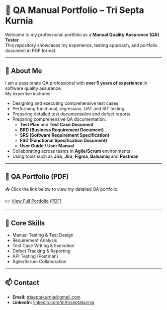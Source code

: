 # 🌟 QA Manual Portfolio – Tri Septa Kurnia

Welcome to my professional portfolio as a **Manual Quality Assurance (QA) Tester**.  
This repository showcases my experience, testing approach, and portfolio document in PDF format.

---

## 🧩 About Me
I am a passionate QA professional with **over 5 years of experience** in software quality assurance.  
My expertise includes:

- Designing and executing comprehensive test cases  
- Performing functional, regression, UAT and SIT testing  
- Preparing detailed test documentation and defect reports
- Preparing comprehensive QA documentation:  
  - **Test Plan** and **Test Case Document**  
  - **BRD (Business Requirement Document)**  
  - **SRS (Software Requirement Specification)**  
  - **FSD (Functional Specification Document)**  
  - **User Guide / User Manual** 
- Collaborating across teams in **Agile/Scrum** environments  
- Using tools such as **Jira**, **Jira**, **Figma**, **Balsamiq** and **Postman**  

---

## 📄 QA Portfolio (PDF)
📥 Click the link below to view my detailed QA portfolio:

👉 [View Full Portfolio (PDF)](./Tri-Septa-Kurnia-Portofolio.pdf)

---

## 💼 Core Skills
- Manual Testing & Test Design  
- Requirement Analysis  
- Test Case Writing & Execution  
- Defect Tracking & Reporting  
- API Testing (Postman)  
- Agile/Scrum Collaboration  

---

## 📫 Contact
- **Email:** [triseptakurnia@gmail.com](triseptakurnia@gmail.com)  
- **LinkedIn:** [linkedin.com/in/triseptakurnia]([https://linkedin.com/in/triseptakurnia](https://www.linkedin.com/in/tri-septa-kurnia-01b987164/))
